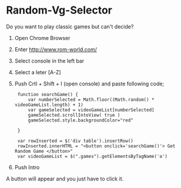 Random-Vg-Selector
==================

Do you want to play classic games but can't decide? 

1. Open Chrome Browser
2. Enter http://www.rom-world.com/
3. Select console in the left bar
4. Select a leter [A-Z]
5. Push Crtl + Shift + I (open console) and paste following code;

		function searchGame() {
			var numberSelected = Math.floor((Math.random() * videoGameList.length) + 1)
			var gameSelected = videoGameList[numberSelected]
			gameSelected.scrollIntoView( true )
			gameSelected.style.backgroundColor="red"

		}

		var rowInserted = $('div table').insertRow()
		rowInserted.innerHTML = "<button onclick='searchGame()'> Get Random Game </button>"
		var videoGameList = $(".games").getElementsByTagName('a')


6. Push Intro

A button will appear and you just have to click it.
